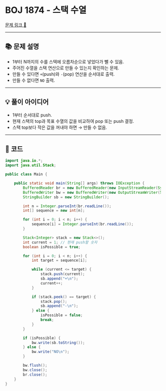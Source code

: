 # BOJ 1874 - 스택 수열

[문제 링크 🔗](https://www.acmicpc.net/problem/1874)

---

## 📚 문제 설명
- 1부터 N까지의 수를 스택에 오름차순으로 넣었다가 뺄 수 있음.
- 주어진 수열을 스택 연산으로 만들 수 있는지 확인하는 문제.
- 만들 수 있다면 `+`(push)와 `-`(pop) 연산을 순서대로 출력.
- 만들 수 없다면 `NO` 출력.

---

## 💡 풀이 아이디어
- 1부터 순서대로 push.
- 현재 스택의 top과 목표 수열의 값을 비교하여 pop 또는 push 결정.
- 스택 top보다 작은 값을 꺼내야 하면 → 만들 수 없음.

---

## 📝 코드

```java
import java.io.*;
import java.util.Stack;

public class Main {

    public static void main(String[] args) throws IOException {
        BufferedReader br = new BufferedReader(new InputStreamReader(System.in));
        BufferedWriter bw = new BufferedWriter(new OutputStreamWriter(System.out));
        StringBuilder sb = new StringBuilder();

        int n = Integer.parseInt(br.readLine());
        int[] sequence = new int[n];

        for (int i = 0; i < n; i++) {
            sequence[i] = Integer.parseInt(br.readLine());
        }

        Stack<Integer> stack = new Stack<>();
        int current = 1; // 현재 push할 숫자
        boolean isPossible = true;

        for (int i = 0; i < n; i++) {
            int target = sequence[i];

            while (current <= target) {
                stack.push(current);
                sb.append("+\n");
                current++;
            }

            if (stack.peek() == target) {
                stack.pop();
                sb.append("-\n");
            } else {
                isPossible = false;
                break;
            }
        }

        if (isPossible) {
            bw.write(sb.toString());
        } else {
            bw.write("NO\n");
        }

        bw.flush();
        bw.close();
        br.close();
    }
}
```